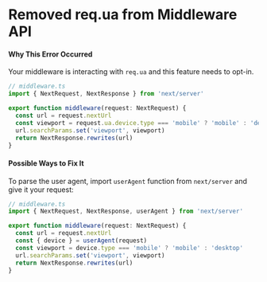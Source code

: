 # Removed req.ua from Middleware API

#### Why This Error Occurred

Your middleware is interacting with `req.ua` and this feature needs to opt-in.

```typescript
// middleware.ts
import { NextRequest, NextResponse } from 'next/server'

export function middleware(request: NextRequest) {
  const url = request.nextUrl
  const viewport = request.ua.device.type === 'mobile' ? 'mobile' : 'desktop'
  url.searchParams.set('viewport', viewport)
  return NextResponse.rewrites(url)
}
```

#### Possible Ways to Fix It

To parse the user agent, import `userAgent` function from `next/server` and give it your request:

```typescript
// middleware.ts
import { NextRequest, NextResponse, userAgent } from 'next/server'

export function middleware(request: NextRequest) {
  const url = request.nextUrl
  const { device } = userAgent(request)
  const viewport = device.type === 'mobile' ? 'mobile' : 'desktop'
  url.searchParams.set('viewport', viewport)
  return NextResponse.rewrites(url)
}
```
